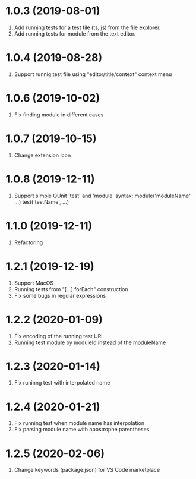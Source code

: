 # 1.0.3 (2019-08-01)
1. Add running tests for a test file (ts, js) from the file explorer.
2. Add running tests for module from the text editor.

# 1.0.4 (2019-08-28)
1. Support runnig test file using "editor/title/context" context menu

# 1.0.6 (2019-10-02)
1. Fix finding module in different cases

# 1.0.7 (2019-10-15)
1. Change extension icon

# 1.0.8 (2019-12-11)
1. Support simple QUnit 'test' and 'module' syntax:
    module('moduleName' ...)
        test('testName', ...)

# 1.1.0 (2019-12-11)
1. Refactoring

# 1.2.1 (2019-12-19)
1. Support MacOS
2. Running tests from "[...].forEach" construction
3. Fix some bugs in regular expressions

# 1.2.2 (2020-01-09)
1. Fix encoding of the running test URL
2. Running test module by moduleId instead of the moduleName

# 1.2.3 (2020-01-14)
1. Fix runinng test with interpolated name

# 1.2.4 (2020-01-21)
1. Fix running test when module name has interpolation
2. Fix parsing module name with apostrophe parentheses

# 1.2.5 (2020-02-06)
1. Change keywords (package.json) for VS Code marketplace

